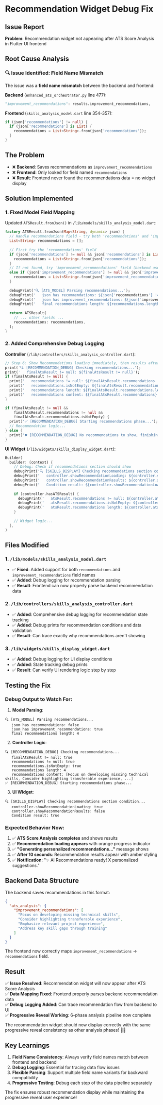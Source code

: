 # Recommendation Widget Debug Fix

## Issue Report
**Problem**: Recommendation widget not appearing after ATS Score Analysis in Flutter UI frontend

## Root Cause Analysis

### 🔍 **Issue Identified: Field Name Mismatch**

The issue was a **field name mismatch** between the backend and frontend:

**Backend** (`enhanced_ats_orchestrator.py` line 477):
```python
"improvement_recommendations": results.improvement_recommendations,
```

**Frontend** (`skills_analysis_model.dart` line 354-357):
```dart
if (json['recommendations'] != null) {
  if (json['recommendations'] is List) {
    recommendations = List<String>.from(json['recommendations']);
  }
}
```

## The Problem
- ❌ **Backend**: Saves recommendations as `improvement_recommendations`
- ❌ **Frontend**: Only looked for field named `recommendations`  
- ❌ **Result**: Frontend never found the recommendations data = no widget display

## Solution Implemented

### 1. **Fixed Model Field Mapping**

Updated `ATSResult.fromJson()` in `/lib/models/skills_analysis_model.dart`:

```dart
factory ATSResult.fromJson(Map<String, dynamic> json) {
  // Handle recommendations field - try both 'recommendations' and 'improvement_recommendations'
  List<String> recommendations = [];
  
  // First try the 'recommendations' field
  if (json['recommendations'] != null && json['recommendations'] is List) {
    recommendations = List<String>.from(json['recommendations']);
  }
  // If not found, try 'improvement_recommendations' field (backend uses this)
  else if (json['improvement_recommendations'] != null && json['improvement_recommendations'] is List) {
    recommendations = List<String>.from(json['improvement_recommendations']);
  }
  
  debugPrint('🔍 [ATS_MODEL] Parsing recommendations...');
  debugPrint('   json has recommendations: ${json['recommendations'] != null}');
  debugPrint('   json has improvement_recommendations: ${json['improvement_recommendations'] != null}');
  debugPrint('   final recommendations length: ${recommendations.length}');
  
  return ATSResult(
    // ... other fields ...
    recommendations: recommendations,
  );
}
```

### 2. **Added Comprehensive Debug Logging**

**Controller** (`/lib/controllers/skills_analysis_controller.dart`):
```dart
// Step 6: Show Recommendations loading immediately, then results after 10 seconds
print('🔍 [RECOMMENDATION_DEBUG] Checking recommendations...');
print('   finalAtsResult != null: ${finalAtsResult != null}');
if (finalAtsResult != null) {
  print('   recommendations != null: ${finalAtsResult.recommendations != null}');
  print('   recommendations.isNotEmpty: ${finalAtsResult.recommendations.isNotEmpty}');
  print('   recommendations length: ${finalAtsResult.recommendations.length}');
  print('   recommendations content: ${finalAtsResult.recommendations}');
}

if (finalAtsResult != null && 
    finalAtsResult.recommendations != null && 
    finalAtsResult.recommendations.isNotEmpty) {
  print('✅ [RECOMMENDATION_DEBUG] Starting recommendations phase...');
  // Recommendation logic...
} else {
  print('❌ [RECOMMENDATION_DEBUG] No recommendations to show, finishing analysis');
}
```

**UI Widget** (`/lib/widgets/skills_display_widget.dart`):
```dart
Builder(
  builder: (context) {
    // Debug: Check if recommendations section should show
    debugPrint('🔍 [SKILLS_DISPLAY] Checking recommendations section condition...');
    debugPrint('   controller.showRecommendationLoading: ${controller.showRecommendationLoading}');
    debugPrint('   controller.showRecommendationResults: ${controller.showRecommendationResults}');
    debugPrint('   Condition result: ${controller.showRecommendationLoading || controller.showRecommendationResults}');
    
    if (controller.hasATSResult) {
      debugPrint('   atsResult.recommendations != null: ${controller.atsResult?.recommendations != null}');
      debugPrint('   atsResult.recommendations.isNotEmpty: ${controller.atsResult?.recommendations.isNotEmpty}');
      debugPrint('   atsResult.recommendations length: ${controller.atsResult?.recommendations.length}');
    }
    
    // Widget logic...
  },
)
```

## Files Modified

### 1. `/lib/models/skills_analysis_model.dart`
- ✅ **Fixed**: Added support for both `recommendations` and `improvement_recommendations` field names
- ✅ **Added**: Debug logging for recommendation parsing
- ✅ **Result**: Frontend can now properly parse backend recommendation data

### 2. `/lib/controllers/skills_analysis_controller.dart`  
- ✅ **Added**: Comprehensive debug logging for recommendation state tracking
- ✅ **Added**: Debug prints for recommendation conditions and data validation
- ✅ **Result**: Can trace exactly why recommendations aren't showing

### 3. `/lib/widgets/skills_display_widget.dart`
- ✅ **Added**: Debug logging for UI display conditions
- ✅ **Added**: State tracking debug prints
- ✅ **Result**: Can verify UI rendering logic step by step

## Testing the Fix

### Debug Output to Watch For:

1. **Model Parsing**:
```
🔍 [ATS_MODEL] Parsing recommendations...
   json has recommendations: false
   json has improvement_recommendations: true
   final recommendations length: 4
```

2. **Controller Logic**:
```
🔍 [RECOMMENDATION_DEBUG] Checking recommendations...
   finalAtsResult != null: true
   recommendations != null: true
   recommendations.isNotEmpty: true
   recommendations length: 4
   recommendations content: [Focus on developing missing technical skills, Consider highlighting transferable experience, ...]
✅ [RECOMMENDATION_DEBUG] Starting recommendations phase...
```

3. **UI Widget**:
```
🔍 [SKILLS_DISPLAY] Checking recommendations section condition...
   controller.showRecommendationLoading: true
   controller.showRecommendationResults: false
   Condition result: true
```

### Expected Behavior Now:

1. ✅ **ATS Score Analysis completes** and shows results
2. ✅ **Recommendation loading appears** with orange progress indicator  
3. ✅ **"Generating personalized recommendations..."** message shows
4. ✅ **After 10 seconds**: Recommendation results appear with amber styling
5. ✅ **Notification**: "✨ AI Recommendations ready! X personalized suggestions."

## Backend Data Structure

The backend saves recommendations in this format:
```json
{
  "ats_analysis": {
    "improvement_recommendations": [
      "Focus on developing missing technical skills",
      "Consider highlighting transferable experience", 
      "Emphasize relevant project experience",
      "Address key skill gaps through training"
    ]
  }
}
```

The frontend now correctly maps `improvement_recommendations` → `recommendations` field.

## Result

✅ **Issue Resolved**: Recommendation widget will now appear after ATS Score Analysis  
✅ **Data Mapping Fixed**: Frontend properly parses backend recommendation data  
✅ **Debug Logging Added**: Can trace recommendation flow from backend to UI  
✅ **Progressive Reveal Working**: 6-phase analysis pipeline now complete  

The recommendation widget should now display correctly with the same progressive reveal consistency as other analysis phases! 🚀✨

## Key Learnings

1. **Field Name Consistency**: Always verify field names match between frontend and backend
2. **Debug Logging**: Essential for tracing data flow issues
3. **Flexible Parsing**: Support multiple field name variants for backward compatibility
4. **Progressive Testing**: Debug each step of the data pipeline separately

The fix ensures robust recommendation display while maintaining the progressive reveal user experience!